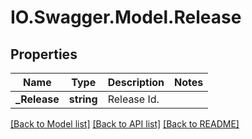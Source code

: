 # IO.Swagger.Model.Release
## Properties

Name | Type | Description | Notes
------------ | ------------- | ------------- | -------------
**_Release** | **string** | Release Id.  | 

[[Back to Model list]](../README.md#documentation-for-models) [[Back to API list]](../README.md#documentation-for-api-endpoints) [[Back to README]](../README.md)

